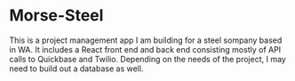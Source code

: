 # Morse-Steel

This is a project management app I am building for a steel sompany based in WA. It includes a React front end and back end consisting mostly of API calls to Quickbase and Twilio. Depending on the needs of the project, I may need to build out a database as well. 